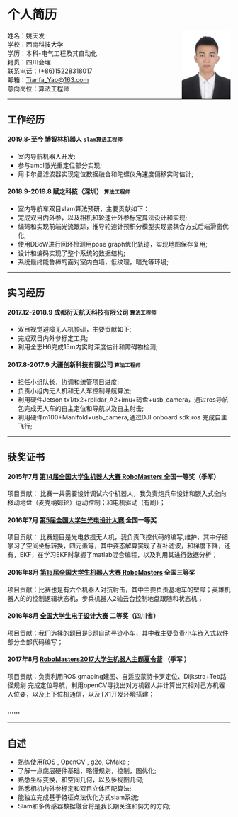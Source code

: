 
# 个人简历


 <img src='assets\images\author-inform.jpg' align='right' style=' width:110px;height:100 px'/>


 姓名：姚天发  </br>
 学校：西南科技大学 </br>
 学历：本科-电气工程及其自动化 </br>
 籍贯：四川会理</br>
 联系电话：(+86)15228318017 </br>
 邮箱：Tianfa_Yao@163.com </br>
 意向岗位：算法工程师 </br>


----
## 工作经历

#### 2019.8-至今               博智林机器人                         `slam算法工程师`
- 室内导航机器人开发:
- 参与amcl激光重定位部分实现;
- 用卡尔曼滤波器实现定位数据融合和陀螺仪角速度偏移实时估计;

#### 2018.9-2019.8               赋之科技（深圳）                         `算法工程师`

- 	室内导航车双目slam算法预研，主要贡献如下：
-	完成双目内外参，以及相机和轮速计外参标定算法设计和实现;
-	编码和实现前端光流跟踪，推导轮速计预积分模型实现紧耦合方式后端滑窗优化;
-	使用DBoW进行回环检测用pose graph优化轨迹，实现地图保存复用;
-	设计和编码实现了整个系统的数据结构;
-   系统最终能鲁棒的面对室内白墙，低纹理，暗光等环境;

---
## 实习经历
####   2017.12-2018.9          成都衍天航天科技有限公司                    `算法工程师`
-	双目视觉避障无人机预研，主要贡献如下;
-	完成双目内外参标定工具;
-   利用全志H6完成15m内实时深度估计和障碍物检测;

#### 2017.8-2017.9             大疆创新科技有限公司                    `算法工程师`
-	担任小组队长，协调和统管项目进度;
-	负责小组内无人机和无人车控制导航算法;
-	利用硬件Jetson tx1/tx2+rplidar_A2+imu+码盘+usb_camera，通过ros导航包完成无人车的自主定位和导航以及自主射击;
-	利用硬件m100+Manifold+usb_camera,通过DJI onboard sdk ros 完成自主飞行;

----
## 获奖证书
#### 2015年7月 [第14届全国大学生机器人大赛 RoboMasters ](https://www.robomaster.com/zh-CN/robo/history)    全国一等奖（季军）  
项目贡献： 比赛一共需要设计调试六个机器人，我负责炮兵车设计和嵌入式全向移动地盘（麦克纳姆轮）运动控制；和电机驱动（有刷）；
#### 2016年7月 [第5届全国大学生光电设计大赛 ](https://baike.baidu.com/item/%E5%85%A8%E5%9B%BD%E5%A4%A7%E5%AD%A6%E7%94%9F%E5%85%89%E7%94%B5%E8%AE%BE%E8%AE%A1%E7%AB%9E%E8%B5%9B/5929545?fr=aladdin#reference-[5]-8057643-wrap)   全国一等奖   
项目贡献： 比赛题目是光电救援无人机，我负责飞控代码的编写,维护，其中仔细学习了空间坐标转换，四元素等，其中姿态解算实现了互补滤波，和梯度下降，还有，EKF，在学习EKF时掌握了matlab混合编程，以及利用其进行数据分析；            
####	2016年8月 [第15届全国大学生机器人大赛 RoboMasters](https://www.robomaster.com/zh-CN/robo/history)   全国三等奖                
项目贡献：比赛也是有六个机器人对抗射击，其中主要负责基地车的壁障；英雄机器人的的控制逻辑状态机，步兵机器人2轴云台控制地盘跟随和状态机；
####	2016年8月 [全国大学生电子设计大赛](https://baike.baidu.com/item/%E5%85%A8%E5%9B%BD%E5%A4%A7%E5%AD%A6%E7%94%9F%E7%94%B5%E5%AD%90%E8%AE%BE%E8%AE%A1%E7%AB%9E%E8%B5%9B/9274813?fromtitle=%E5%85%A8%E5%9B%BD%E5%A4%A7%E5%AD%A6%E7%94%9F%E7%94%B5%E5%AD%90%E8%AE%BE%E8%AE%A1%E5%A4%A7%E8%B5%9B&fromid=6403349&fr=aladdin)  二等奖（四川省） 
项目贡献：我们选择的题目是B题自动寻迹小车，其中我主要负责小车嵌入式软件部分全部代码编写；
####	2017年8月 [RoboMasters2017大学生机器人主题夏令营](https://www.robomaster.com/zh-CN/campus/summer) （季军 ）   
项目贡献：负责利用ROS gmaping建图、自适应蒙特卡罗定位、Dijkstra+Teb路径规划
完成定位导航，利用openCV寻找出对方机器人并计算出其相对己方机器人位姿，以及上下位机通信，以及TX1开发环境搭建；
#### ...... 
---- 

## 自述
 - 	熟练使用ROS , OpenCV , g2o, CMake ;
 - 	了解一点底层硬件基础，略懂规划，控制，图优化;
 -	熟悉坐标变换，和空间几何，以及多视图几何;
 -  熟悉相机内外参标定和双目立体匹配算法;
 -  能独立完成基于特征点法优化方式slam系统;
 -  Slam和多传感器数据融合将是我长期关注和努力的方向;
